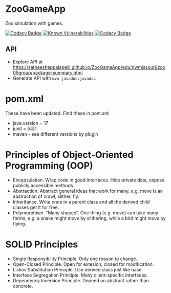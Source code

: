 # ZooGameApp
Zoo simulation with games.

[![Codacy Badge](https://api.codacy.com/project/badge/Grade/1a15b98a091449af9a907124713826c2)](https://app.codacy.com/gh/satheesheppalapelli/ZooGameApp?utm_source=github.com&utm_medium=referral&utm_content=satheesheppalapelli/ZooGameApp&utm_campaign=Badge_Grade_Settings)
[![Known Vulnerabilities](https://snyk.io/test/github/satheesheppalapelli/ZooGameApp/badge.svg)](https://snyk.io/test/github/satheesheppalapelli/ZooGameApp)
[![Codacy Badge](https://app.codacy.com/project/badge/Grade/51c43cd1ed734ac3af4c9576280f0208)](https://www.codacy.com/gh/satheesheppalapelli/ZooGameApp/dashboard?utm_source=github.com&amp;utm_medium=referral&amp;utm_content=satheesheppalapelli/ZooGameApp&amp;utm_campaign=Badge_Grade)

## API

- Explore API at <https://satheesheppalapelli.github.io/ZooGameApp/edu/nwmissouri/zoo05group/package-summary.html>
- Generate API with `mvn javadoc:javadoc`

# pom.xml

These have been updated. Find these in pom.xml
* java.version = 17
* junit = 5.8.1
* maven - see different versions by plugin

# Principles of Object-Oriented Programming (OOP)
* Encapsulation. Wrap code in good interfaces. Hide private data, expose publicly accessible methods.
* Abstraction. Abstract general ideas that work for many, e.g. move is an abstraction of crawl, slither, fly.
* Inheritance. Write once in a parent class and all the derived child classes get it for free.
* Polymorphism. "Many shapes". One thing (e.g. move) can take many forms, e.g. a snake might move by slithering, while a bird might move by flying.

# SOLID Principles 
* Single Responsibility Principle. Only one reason to change.
* Open-Closed Principle. Open for extesion; closed for modification.
* Liskov Substitution Principle. Use derived class just like base.
* Interface Segregation Principle. Many client-specific interfaces.
* Dependency Inversion Principle. Depend on abstract rather than concrete.
